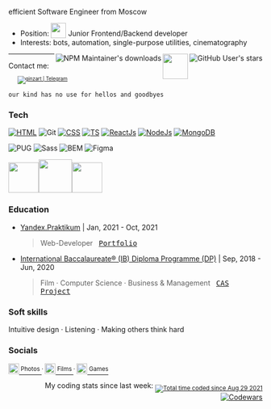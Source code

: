 efficient Software Engineer from Moscow 

* Position: <sub><img width="30" src="https://media.giphy.com/media/WUlplcMpOCEmTGBtBW/giphy.gif"></sub> Junior Frontend/Backend developer
* Interests: bots, automation, single-purpose utilities, cinematography

<img align="right" alt="GitHub User's stars" src="https://img.shields.io/github/stars/artginzburg?style=social">
<img align="right" width="50" src="https://media3.giphy.com/media/UuMG0Cbm8iNoyEmZLG/giphy.gif?cid=790b7611a87df11186b66ec731e9d6246751ab8f5bf48db2&rid=giphy.gif&ct=s">
<a href="https://www.npmjs.com/~artginzburg"><img align="right" alt="NPM Maintainer's downloads" src="https://img.shields.io/endpoint?url=https://artginzburg.runkit.io/npmstalk/branches/master/artginzburg"></a>

---

Contact me:   <sub> &nbsp; <sub>[<img title="ginzart | Telegram" src="https://img.shields.io/static/v1?style=flat-square&message=@ginzart&color=eee&labelColor=rgba(0,0,0,0)&logo=telegram&label=t.me">][telegram]</sub></sub>

`our kind has no use for hellos and goodbyes`

### Tech

[![HTML](https://img.shields.io/badge/-HTML-eee?style=for-the-badge&logo=html5&logoColor=000)][html]
![Git](https://img.shields.io/badge/-git-222?style=for-the-badge&logo=git&logoColor=fff)
[![CSS](https://img.shields.io/badge/-CSS-eee?style=for-the-badge&logo=css3&logoColor=000)][css]
[![TS](https://img.shields.io/badge/-TS-222?style=for-the-badge&logo=typescript&logoColor=fff)][js]
[![ReactJs](https://img.shields.io/badge/-ReactJs-eee?style=for-the-badge&logo=react&logoColor=000)][react]
[![NodeJs](https://img.shields.io/badge/-Node.js-222?style=for-the-badge&logo=node.js&logoColor=fff)][nodejs]
[![MongoDB](https://img.shields.io/badge/-MongoDB-eee?style=for-the-badge&logo=mongodb&logoColor=000)][mongo]

![PUG](https://img.shields.io/badge/-pug-eee?style=for-the-badge&logo=pug&logoColor=000)
![Sass](https://img.shields.io/badge/-Sass-222?style=for-the-badge&logo=sass&logoColor=fff)
![BEM](https://img.shields.io/badge/-bem-eee?style=for-the-badge&logo=BEM&logoColor=000)
![Figma](https://img.shields.io/badge/-figma-222?style=for-the-badge&logo=figma&logoColor=fff)
<br>

<img width="60" src="https://media4.giphy.com/media/dUrFXgPZ90kVeok5rm/giphy.gif?cid=790b7611720de95ddc4288a31d15a3972003510f262a0104&rid=giphy.gif&ct=s"><img width="66" src="https://media4.giphy.com/media/dUrFXgPZ90kVeok5rm/giphy.gif?cid=790b7611720de95ddc4288a31d15a3972003510f262a0104&rid=giphy.gif&ct=s"><img width="60" src="https://media4.giphy.com/media/dUrFXgPZ90kVeok5rm/giphy.gif?cid=790b7611720de95ddc4288a31d15a3972003510f262a0104&rid=giphy.gif&ct=s">

### Education

* [Yandex.Praktikum][yapraktikum] | Jan, 2021 - Oct, 2021

  > Web-Developer &nbsp; <kbd>[Portfolio][yapraktikum-webdev-portfolio]</kbd>

* [International Baccalaureate® (IB) Diploma Programme (DP)][ibdp] | Sep, 2018 - Jun, 2020

  > Film · Computer Science · Business & Management &nbsp; <kbd><a href="https://artginzburg.github.io/CASProject/">CAS Project</a></kbd>

### Soft skills

Intuitive design · Listening · Making others think hard

### Socials

[<img width="21px" title="art.ginzburg | Instagram" src="https://i.dlpng.com/static/png/6533778_preview.png"><sup> Photos </sup>][instagram]<sup> · </sup>
[<img width="21px" title="artginzburg | Mustapp" src="https://mustapp.com/static/images/logo_icon.svg"><sup> Films </sup>][mustapp]<sup> · </sup>
[<img width="21px" title="artginzburg | Steam" src="https://toppng.com/public/uploads/thumbnail/ow-white-steam-icon-115629259929xjnhjlwag.png"><sup> Games </sup>][steam]

<div align="right">
My coding stats since last week: <sub><a href="https://wakatime.com/@artginzburg"><img src="https://wakatime.com/badge/user/992f2c32-f468-4d6e-a817-ac32f0029edf.svg" title="Total time coded since Aug 29 2021"></a></sub>
<br>
<a href="https://www.codewars.com/users/artginzburg"><img src="https://www.codewars.com/users/artginzburg/badges/micro" title="Codewars"></a>
</div>

[instagram]: https://www.instagram.com/art.ginzburg/
[steam]: https://steamcommunity.com/id/artginzburg
[telegram]: https://t.me/ginzart
[mustapp]: https://mustapp.com/@artginzburg
[vscode]: https://code.visualstudio.com/
[html]: https://ru.wikipedia.org/wiki/HTML5
[css]: https://ru.wikipedia.org/wiki/CSS
[js]: https://www.javascript.com/
[react]: https://reactjs.org/
[nodejs]: https://nodejs.org/en/
[mongo]: https://www.mongodb.com/
[yapraktikum]: https://praktikum.yandex.ru/
[yapraktikum-webdev-portfolio]: https://github.com/artginzburg/yandex.praktikum-portfolio
[ibdp]: https://www.ibo.org/programmes/diploma-programme/
